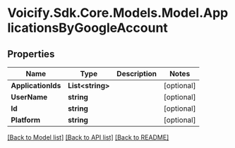 # Voicify.Sdk.Core.Models.Model.ApplicationsByGoogleAccount
## Properties

Name | Type | Description | Notes
------------ | ------------- | ------------- | -------------
**ApplicationIds** | **List&lt;string&gt;** |  | [optional] 
**UserName** | **string** |  | [optional] 
**Id** | **string** |  | [optional] 
**Platform** | **string** |  | [optional] 

[[Back to Model list]](../README.md#documentation-for-models) [[Back to API list]](../README.md#documentation-for-api-endpoints) [[Back to README]](../README.md)

